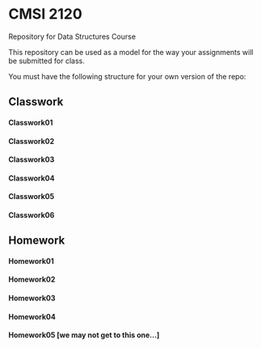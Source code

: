 # CMSI 2120
Repository for Data Structures Course

This repository can be used as a model for the way your assignments will be submitted for class.

You must have the following structure for your own version of the repo:

## Classwork
#### Classwork01
#### Classwork02
#### Classwork03
#### Classwork04
#### Classwork05
#### Classwork06

## Homework
#### Homework01
#### Homework02
#### Homework03
#### Homework04
#### Homework05 [we may not get to this one...]
